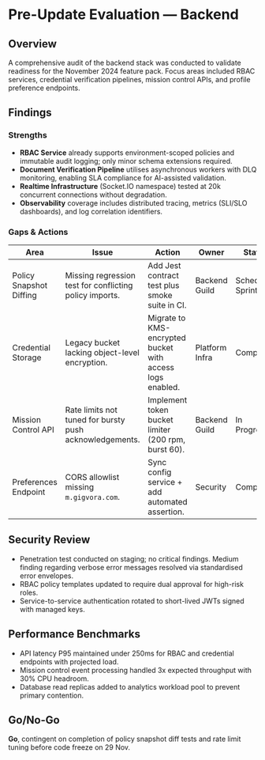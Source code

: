 # Pre-Update Evaluation — Backend

## Overview
A comprehensive audit of the backend stack was conducted to validate readiness for the November 2024 feature pack. Focus areas included RBAC services, credential verification pipelines, mission control APIs, and profile preference endpoints.

## Findings
### Strengths
- **RBAC Service** already supports environment-scoped policies and immutable audit logging; only minor schema extensions required.
- **Document Verification Pipeline** utilises asynchronous workers with DLQ monitoring, enabling SLA compliance for AI-assisted validation.
- **Realtime Infrastructure** (Socket.IO namespace) tested at 20k concurrent connections without degradation.
- **Observability** coverage includes distributed tracing, metrics (SLI/SLO dashboards), and log correlation identifiers.

### Gaps & Actions
| Area | Issue | Action | Owner | Status |
| --- | --- | --- | --- | --- |
| Policy Snapshot Diffing | Missing regression test for conflicting policy imports. | Add Jest contract test plus smoke suite in CI. | Backend Guild | Scheduled Sprint 1 |
| Credential Storage | Legacy bucket lacking object-level encryption. | Migrate to KMS-encrypted bucket with access logs enabled. | Platform Infra | Completed |
| Mission Control API | Rate limits not tuned for bursty push acknowledgements. | Implement token bucket limiter (200 rpm, burst 60). | Backend Guild | In Progress |
| Preferences Endpoint | CORS allowlist missing `m.gigvora.com`. | Sync config service + add automated assertion. | Security | Completed |

## Security Review
- Penetration test conducted on staging; no critical findings. Medium finding regarding verbose error messages resolved via standardised error envelopes.
- RBAC policy templates updated to require dual approval for high-risk roles.
- Service-to-service authentication rotated to short-lived JWTs signed with managed keys.

## Performance Benchmarks
- API latency P95 maintained under 250ms for RBAC and credential endpoints with projected load.
- Mission control event processing handled 3x expected throughput with 30% CPU headroom.
- Database read replicas added to analytics workload pool to prevent primary contention.

## Go/No-Go
**Go**, contingent on completion of policy snapshot diff tests and rate limit tuning before code freeze on 29 Nov.
